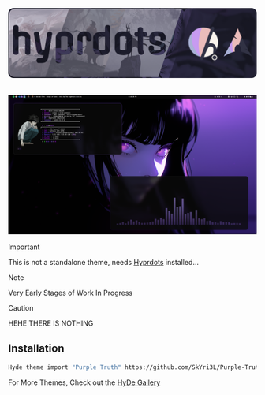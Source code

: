 <div align = center><img src="https://raw.githubusercontent.com/prasanthrangan/hyprdots/main/Source/assets/hyprdots_banner.png"><br><br></div>


![t0](./Screenshots/Center.png)
<!--
![t1](./Screenshots/Rofi.png)
![t2](./Screenshots/Selection.png)
![t3](./Screenshots/Apps.png)
![t4](./Screenshots/Folders.png)
-->
> [!IMPORTANT]
> This is not a standalone theme, needs [Hyprdots](https://github.com/prasanthrangan/hyprdots) installed...

> [!NOTE]
> Very Early Stages of Work In Progress

> [!CAUTION]
> HEHE THERE IS NOTHING 

## Installation

```sh
Hyde theme import "Purple Truth" https://github.com/SkYri3L/Purple-Truth
```

For More Themes, Check out the [HyDe Gallery](https://github.com/kRHYME7/hyde-gallery)